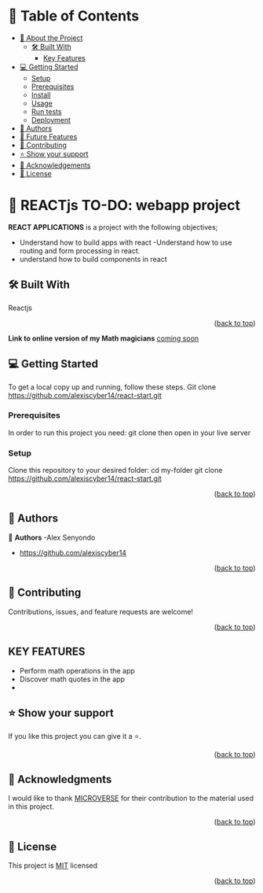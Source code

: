 <a name="readme-top"></a>


# 📗 Table of Contents

- [📖 About the Project](#about-project)
  - [🛠 Built With](#built-with)
    - [Key Features](#key-features)
- [💻 Getting Started](#getting-started)
  - [Setup](#setup)
  - [Prerequisites](#prerequisites)
  - [Install](#install)
  - [Usage](#usage)
  - [Run tests](#run-tests)
  - [Deployment](#triangular_flag_on_post-deployment)
- [👥 Authors](#authors)
- [🔭 Future Features](#future-features)
- [🤝 Contributing](#contributing)
- [⭐️ Show your support](#support)
- [🙏 Acknowledgements](#acknowledgements)
- [📝 License](#license)

# 📖 REACTjs TO-DO: webapp project
 <a name="about-project"></a>


**REACT APPLICATIONS** is a project with the following objectives;
- Understand how to build apps with react
-Understand how to use routing and form processing in react.
- understand how to build components in react
## 🛠 Built With <a name="built-with"></a>
Reactjs

<p align="right">(<a href="#readme-top">back to top</a>)</p>

**Link to online version of  my Math magicians**
<a href="#">coming soon</a>


## 💻 Getting Started <a name="getting-started"></a>
To get a local copy up and running, follow these steps.
Git clone https://github.com/alexiscyber14/react-start.git
### Prerequisites

In order to run this project you need:
 git clone then open in your live server

### Setup

Clone this repository to your desired folder:
  cd my-folder
  git clone https://github.com/alexiscyber14/react-start.git



<p align="right">(<a href="#readme-top">back to top</a>)</p>

## 👥 Authors <a name="authors"></a>

👤 **Authors**
-Alex Senyondo
- https://github.com/alexiscyber14

<p align="right">(<a href="#readme-top">back to top</a>)</p>

## 🤝 Contributing <a name="contributing"></a>

Contributions, issues, and feature requests are welcome!

<p align="right">(<a href="#readme-top">back to top</a>)</p>

## KEY FEATURES
- Perform math operations in the app
- Discover math quotes in the app
- 

## ⭐️ Show your support <a name="support"></a>

If you like this project you can give it a ⭐️.

<p align="right">(<a href="#readme-top">back to top</a>)</p>

## 🙏 Acknowledgments <a name="acknowledgements"></a>
I would like to thank <a href="https://www.microverse.org/">MICROVERSE</a> for their contribution to the material used in this project.

<p align="right">(<a href="#readme-top">back to top</a>)</p>

## 📝 License <a name="license"></a>
<p>This project is <a href="/LICENSE.md">MIT</a> licensed</p>

<p align="right">(<a href="#readme-top">back to top</a>)</p>
